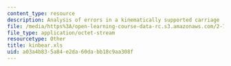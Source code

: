 ```yaml
---
content_type: resource
description: Analysis of errors in a kinematically supported carriage
file: /media/https%3A/open-learning-course-data-rc.s3.amazonaws.com/2-75-precision-machine-design-fall-2001/a03a4b835a84e2da60dabb18c9aa308f_kinbear.xls
file_type: application/octet-stream
resourcetype: Other
title: kinbear.xls
uid: a03a4b83-5a84-e2da-60da-bb18c9aa308f
---
```

